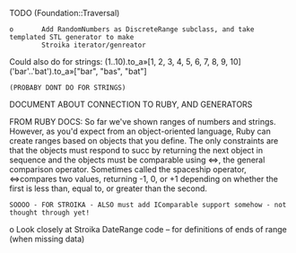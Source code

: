 ﻿TODO (Foundation::Traversal)

	o		Add RandomNumbers as DiscreteRange subclass, and take templated STL generator to make 
			Stroika iterator/genreator


Could also do for strings:
	(1..10).to_a»[1, 2, 3, 4, 5, 6, 7, 8, 9, 10]
	('bar'..'bat').to_a»["bar", "bas", "bat"]

	(PROBABY DONT DO FOR STRINGS)


DOCUMENT ABOUT CONNECTION TO RUBY, AND GENERATORS


FROM RUBY DOCS:
	So far we've shown ranges of numbers and strings. However, as you'd expect from an object-oriented language, 
	Ruby can create ranges based on objects that you define. The only constraints are that the 
	objects must respond to succ by returning the next object in sequence and the objects must be 
	comparable using <=>, the general comparison operator. 
	Sometimes called the spaceship operator, <=>compares two values, returning -1, 0, or +1 
	depending on whether the first is less than, equal to, or greater than the second.

	SOOOO - FOR STROIKA - ALSO must add IComparable support somehow - not thought through yet!

o	Look closely at Stroika DateRange code – for definitions of ends of range (when missing data)



